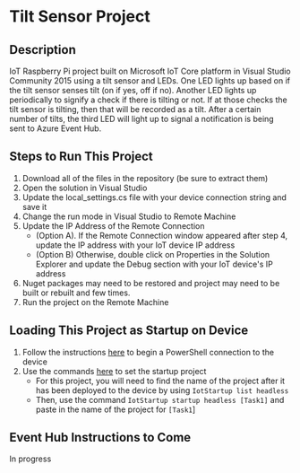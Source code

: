 ﻿# Tilt Sensor Project

## Description
IoT Raspberry Pi project built on Microsoft IoT Core platform in Visual Studio Community 2015 using a tilt sensor and LEDs. One LED lights up based on if the tilt sensor senses tilt (on if yes, off if no). Another LED lights up periodically to signify a check if there is tilting or not. If at those checks the tilt sensor is tilting, then that will be recorded as a tilt. After a certain number of tilts, the third LED will light up to signal a notification is being sent to Azure Event Hub.

## Steps to Run This Project
1. Download all of the files in the repository (be sure to extract them)
2. Open the solution in Visual Studio
3. Update the local_settings.cs file with your device connection string and save it
4. Change the run mode in Visual Studio to Remote Machine
5. Update the IP Address of the Remote Connection
    * (Option A). If the Remote Connection window appeared after step 4, update the IP address with your IoT device IP address 
    * (Option B) Otherwise, double click on Properties in the Solution Explorer and update the Debug section with your IoT device's IP address
6. Nuget packages may need to be restored and project may need to be built or rebuilt and few times.
7. Run the project on the Remote Machine

## Loading This Project as Startup on Device
1. Follow the instructions [here](https://ms-iot.github.io/content/en-US/win10/samples/PowerShell.htm) to begin a PowerShell connection to the device
2. Use the commands [here](https://ms-iot.github.io/content/en-US/win10/tools/CommandLineUtils.htm) to set the startup project
    * For this project, you will need to find the name of the project after it has been deployed to the device by using `IotStartup list headless`
    * Then, use the command `IotStartup startup headless [Task1]` and paste in the name of the project for `[Task1`]

## Event Hub Instructions to Come
In progress